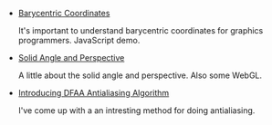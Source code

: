 
<!--
* [Shader Tricks: Retrieving Triangle Location and Edges in Pixel Shader and More](shader.html)

  There are cases when we need full triangle info in a pixel shader and I describe the easy and
  cheap way of getting it. Also talk about using partial derivatives for peeking into another
  shader. And lastly, using primitive id to do lighting.
-->

* [Barycentric Coordinates](barycentric.html)

  It's important to understand barycentric coordinates for graphics programmers. JavaScript demo.


* [Solid Angle and Perspective](perspective.html)

  A little about the solid angle and perspective. Also some WebGL.


* [Introducing DFAA Antialiasing Algorithm](dfaa.html)

  I've come up with a an intresting method for doing antialiasing.

<div>
<style type="text/css">
  #main-menu-1 {
    background-color: #bcd6ff;
  }
</style>
</div>


